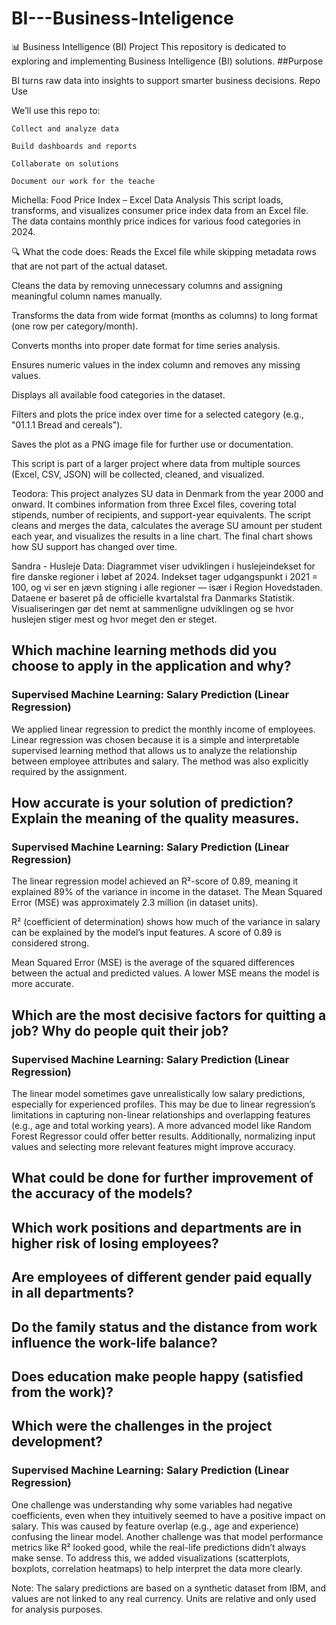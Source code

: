 # BI---Business-Inteligence
📊 Business Intelligence (BI) Project  This repository is dedicated to exploring and implementing Business Intelligence (BI) solutions.
##Purpose

BI turns raw data into insights to support smarter business decisions.
Repo Use

We’ll use this repo to:

    Collect and analyze data

    Build dashboards and reports

    Collaborate on solutions

    Document our work for the teache

Michella:
Food Price Index – Excel Data Analysis
This script loads, transforms, and visualizes consumer price index data from an Excel file. The data contains monthly price indices for various food categories in 2024.

🔍 What the code does:
Reads the Excel file while skipping metadata rows that are not part of the actual dataset.

Cleans the data by removing unnecessary columns and assigning meaningful column names manually.

Transforms the data from wide format (months as columns) to long format (one row per category/month).

Converts months into proper date format for time series analysis.

Ensures numeric values in the index column and removes any missing values.

Displays all available food categories in the dataset.

Filters and plots the price index over time for a selected category (e.g., "01.1.1 Bread and cereals").

Saves the plot as a PNG image file for further use or documentation.

This script is part of a larger project where data from multiple sources (Excel, CSV, JSON) will be collected, cleaned, and visualized.

Teodora:
This project analyzes SU data in Denmark from the year 2000 and onward. It combines information from three Excel files, covering total stipends, number of recipients, and support-year equivalents.
The script cleans and merges the data, calculates the average SU amount per student each year, and visualizes the results in a line chart. The final chart shows how SU support has changed over time.

Sandra - Husleje Data:
Diagrammet viser udviklingen i huslejeindekset for fire danske regioner i løbet af 2024.
Indekset tager udgangspunkt i 2021 = 100, og vi ser en jævn stigning i alle regioner — især i Region Hovedstaden.
Dataene er baseret på de officielle kvartalstal fra Danmarks Statistik.
Visualiseringen gør det nemt at sammenligne udviklingen og se hvor huslejen stiger mest og hvor meget den er steget.


## Which machine learning methods did you choose to apply in the application and why? 
### Supervised Machine Learning: Salary Prediction (Linear Regression)
We applied linear regression to predict the monthly income of employees. Linear regression was chosen because it is a simple and interpretable supervised learning method that allows us to analyze the relationship between employee attributes and salary. The method was also explicitly required by the assignment.

## How accurate is your solution of prediction? Explain the meaning of the quality measures. 
### Supervised Machine Learning: Salary Prediction (Linear Regression)
The linear regression model achieved an R²-score of 0.89, meaning it explained 89% of the variance in income in the dataset. The Mean Squared Error (MSE) was approximately 2.3 million (in dataset units).

R² (coefficient of determination) shows how much of the variance in salary can be explained by the model’s input features. A score of 0.89 is considered strong.

Mean Squared Error (MSE) is the average of the squared differences between the actual and predicted values. A lower MSE means the model is more accurate.

## Which are the most decisive factors for quitting a job? Why do people quit their job? 
### Supervised Machine Learning: Salary Prediction (Linear Regression)
The linear model sometimes gave unrealistically low salary predictions, especially for experienced profiles. This may be due to linear regression’s limitations in capturing non-linear relationships and overlapping features (e.g., age and total working years). A more advanced model like Random Forest Regressor could offer better results. Additionally, normalizing input values and selecting more relevant features might improve accuracy.

## What could be done for further improvement of the accuracy of the models? 

## Which work positions and departments are in higher risk of losing employees?

## Are employees of different gender paid equally in all departments? 

## Do the family status and the distance from work influence the work-life balance? 

## Does education make people happy (satisfied from the work)? 

## Which were the challenges in the project development? 
### Supervised Machine Learning: Salary Prediction (Linear Regression)
One challenge was understanding why some variables had negative coefficients, even when they intuitively seemed to have a positive impact on salary. This was caused by feature overlap (e.g., age and experience) confusing the linear model. Another challenge was that model performance metrics like R² looked good, while the real-life predictions didn’t always make sense. To address this, we added visualizations (scatterplots, boxplots, correlation heatmaps) to help interpret the data more clearly.

Note: The salary predictions are based on a synthetic dataset from IBM, and values are not linked to any real currency. Units are relative and only used for analysis purposes.

